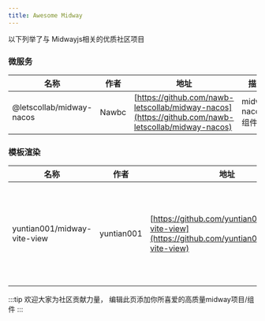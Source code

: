 ```yaml
---
title: Awesome Midway
---
```

以下列举了与 Midwayjs相关的优质社区项目

### 微服务

| 名称                     | 作者  | 地址                                                                                            | 描述             |
| ------------------------ | ----- | ----------------------------------------------------------------------------------------------- | ---------------- |
| @letscollab/midway-nacos | Nawbc | [https://github.com/nawb-letscollab/midway-nacos](https://github.com/nawb-letscollab/midway-nacos) | midway nacos组件 |


### 模板渲染

| 名称                     | 作者  | 地址                                                                                            | 描述             |
| ------------------------ | ----- | ----------------------------------------------------------------------------------------------- | ---------------- |
| yuntian001/midway-vite-view | yuntian001 | [https://github.com/yuntian001/midway-vite-view](https://github.com/yuntian001/midway-vite-view) |midway vite 服务端渲染(ssr)/客户端渲染（client）组件 支持vue3 react |

:::tip
欢迎大家为社区贡献力量， 编辑此页添加你所喜爱的高质量midway项目/组件
:::

